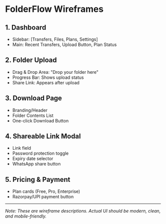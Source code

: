 # FolderFlow Wireframes

## 1. Dashboard
- Sidebar: [Transfers, Files, Plans, Settings]
- Main: Recent Transfers, Upload Button, Plan Status

## 2. Folder Upload
- Drag & Drop Area: "Drop your folder here"
- Progress Bar: Shows upload status
- Share Link: Appears after upload

## 3. Download Page
- Branding/Header
- Folder Contents List
- One-click Download Button

## 4. Shareable Link Modal
- Link field
- Password protection toggle
- Expiry date selector
- WhatsApp share button

## 5. Pricing & Payment
- Plan cards (Free, Pro, Enterprise)
- Razorpay/UPI payment button

---
*Note: These are wireframe descriptions. Actual UI should be modern, clean, and mobile-friendly.*
